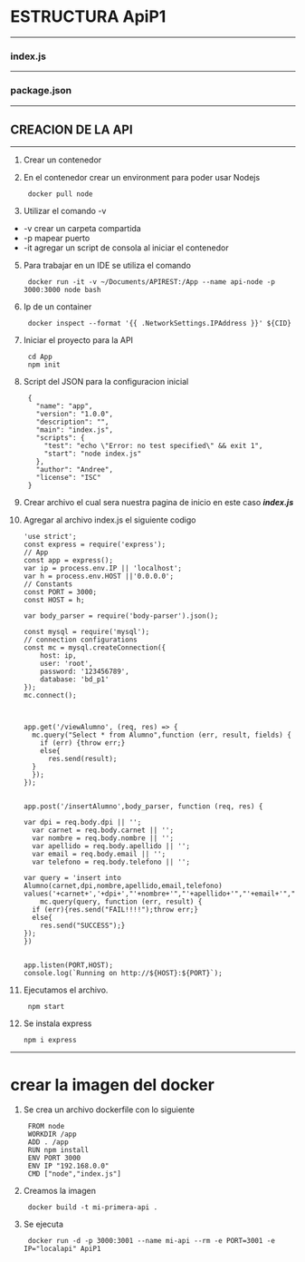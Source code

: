 # ESTRUCTURA ApiP1

---

### index.js 

---

### package.json

---

## CREACION DE LA API
---
1. Crear un contenedor
2. En el contenedor crear un environment para poder usar Nodejs
    
        docker pull node
    
3. Utilizar el comando -v

* -v crear un carpeta compartida
* -p mapear puerto
* -it agregar un script de consola al iniciar el contenedor

5. Para trabajar en un IDE se utiliza el comando

        docker run -it -v ~/Documents/APIREST:/App --name api-node -p 3000:3000 node bash
        
6. Ip de un container

        docker inspect --format '{{ .NetworkSettings.IPAddress }}' ${CID}
        
7. Iniciar el proyecto para la API

        cd App
        npm init
        
8. Script del JSON para la configuracion inicial

        {
          "name": "app",
          "version": "1.0.0",
          "description": "",
          "main": "index.js",
          "scripts": {
            "test": "echo \"Error: no test specified\" && exit 1",
            "start": "node index.js"
          },
          "author": "Andree",
          "license": "ISC"
        }

9. Crear archivo el cual sera nuestra pagina de inicio en este caso **_index.js_**

10. Agregar al archivo index.js el siguiente codigo

        'use strict';
        const express = require('express');
        // App
        const app = express();
        var ip = process.env.IP || 'localhost';
        var h = process.env.HOST ||'0.0.0.0';
        // Constants
        const PORT = 3000;
        const HOST = h;

        var body_parser = require('body-parser').json();

        const mysql = require('mysql');
        // connection configurations
        const mc = mysql.createConnection({
            host: ip,
            user: 'root',
            password: '123456789',
            database: 'bd_p1'
        });
        mc.connect();



        app.get('/viewAlumno', (req, res) => {
          mc.query("Select * from Alumno",function (err, result, fields) {
            if (err) {throw err;}
            else{
              res.send(result);	
          }
          });
        });


        app.post('/insertAlumno',body_parser, function (req, res) {

        var dpi = req.body.dpi || '';
          var carnet = req.body.carnet || '';
          var nombre = req.body.nombre || '';
          var apellido = req.body.apellido || '';
          var email = req.body.email || '';
          var telefono = req.body.telefono || ''; 

        var query = 'insert into Alumno(carnet,dpi,nombre,apellido,email,telefono) values('+carnet+','+dpi+',"'+nombre+'","'+apellido+'","'+email+'","'+telefono+'");'
            mc.query(query, function (err, result) {
          if (err){res.send("FAIL!!!!");throw err;}
          else{
            res.send("SUCCESS");}
        });
        })


        app.listen(PORT,HOST);
        console.log(`Running on http://${HOST}:${PORT}`);

11. Ejecutamos el archivo.

         npm start
         
12. Se instala express

        npm i express 
--- 

# crear la imagen del docker

1. Se crea un archivo dockerfile con lo siguiente
      
        FROM node
        WORKDIR /app
        ADD . /app
        RUN npm install
        ENV PORT 3000
        ENV IP "192.168.0.0"
        CMD ["node","index.js"]
        
2. Creamos la imagen

        docker build -t mi-primera-api .
        
3. Se ejecuta

        docker run -d -p 3000:3001 --name mi-api --rm -e PORT=3001 -e IP="localapi" ApiP1
